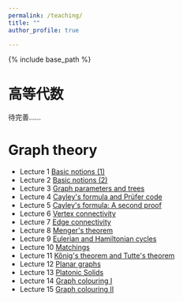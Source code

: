```yaml
---
permalink: /teaching/
title: ""
author_profile: true

---
```

{% include base_path %}

高等代数
======

待完善……

Graph theory
======

* Lecture 1 [Basic notions (1)](../assets/01.pdf)
* Lecture 2 [Basic notions (2)](../assets/02.pdf)
* Lecture 3 [Graph parameters and trees](../assets/03.pdf)
* Lecture 4 [Cayley's formula and Prüfer code](../assets/04.pdf)
* Lecture 5 [Cayley's formula: A second proof](../assets/05.pdf)
* Lecture 6 [Vertex connectivity](../assets/06.pdf)
* Lecture 7 [Edge connectivity](../assets/07.pdf)
* Lecture 8 [Menger's theorem](../assets/08.pdf)
* Lecture 9 [Eulerian and Hamiltonian cycles](../assets/09.pdf)
* Lecture 10 [Matchings](../assets/10.pdf)
* Lecture 11 [Kőnig's theorem and Tutte's theorem](../assets/11.pdf)
* Lecture 12 [Planar graphs](../assets/12.pdf)
* Lecture 13 [Platonic Solids](../assets/13.pdf)
* Lecture 14 [Graph colouring I](../assets/14.pdf)
* Lecture 15 [Graph colouring II](../assets/15.pdf)
